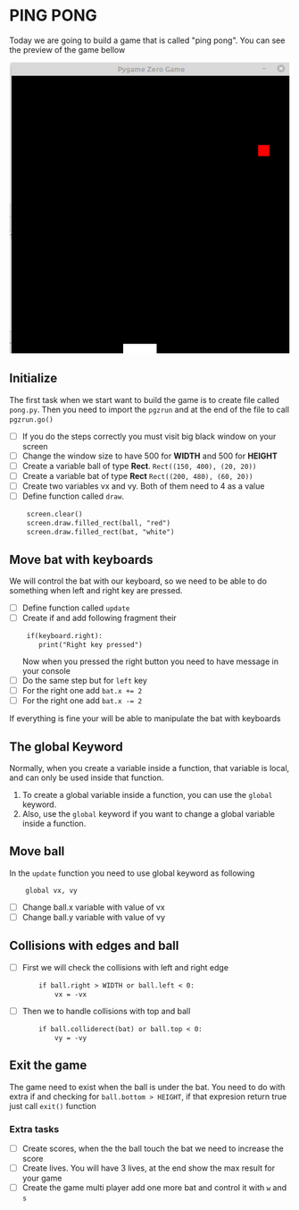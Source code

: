 # PING PONG
Today we are going to build a game that is called "ping pong". You can see the preview of the game bellow

![ping pong](../lecture9/images/pong.png)

## Initialize
The first task when we start want to build the game is to create file called `pong.py`.
Then you need to import the `pgzrun` and at the end of the file to call `pgzrun.go()`
- [ ] If you do the steps correctly you must visit big black window on your screen
- [ ] Change the window size to have 500 for **WIDTH** and 500 for **HEIGHT**
- [ ] Create a variable ball of type **Rect**. `Rect((150, 400), (20, 20))`
- [ ] Create a variable bat of type **Rect** `Rect((200, 480), (60, 20))`
- [ ] Create two variables vx and vy. Both of them need to 4 as a value
- [ ] Define function called `draw`.
   ```python3
    screen.clear()
    screen.draw.filled_rect(ball, "red")
    screen.draw.filled_rect(bat, "white")
  ```  
## Move bat with keyboards 
We will control the bat with our keyboard, so we need to be able to do
 something when left and  right key are pressed.
- [ ] Define function called `update`
- [ ] Create if and add following fragment their
    ```python3
     if(keyboard.right):
        print("Right key pressed")  
    ```
  Now when you pressed the right button you need to have message in your console
- [ ] Do the same step but for `left` key
- [ ] For the right one add `bat.x += 2`
- [ ] For the right one add `bat.x -= 2`

If everything is fine your will be able to manipulate the bat with keyboards

## The global Keyword
Normally, when you create a variable inside a function, that variable is local, 
and can only be used inside that function.  
1. To create a global variable inside a function, you can use the `global` keyword.
2. Also, use the `global` keyword if you want to change a global variable inside a function.

## Move ball
In the `update` function you need to use global keyword as following
```python3
    global vx, vy
```
- [ ] Change ball.x variable with value of vx
- [ ] Change ball.y variable with value of vy

## Collisions with edges and ball
- [ ] First we will check the collisions with left and right edge
    ```python3
        if ball.right > WIDTH or ball.left < 0:
            vx = -vx
    ```
- [ ] Then we to handle collisions with top and ball
    ```python3
        if ball.colliderect(bat) or ball.top < 0:
            vy = -vy
    ```
## Exit the game
The game need to exist when the ball is under the bat. You need to do 
with extra if and checking for `ball.bottom > HEIGHT`, if that expresion return 
true just call `exit()` function  

### Extra tasks
- [ ] Create scores, when the the ball touch the bat we need to increase the score
- [ ] Create lives. You will have 3 lives, at the end show the max result for your game
- [ ] Create the game multi player add one more bat and control it with `w` and `s`
